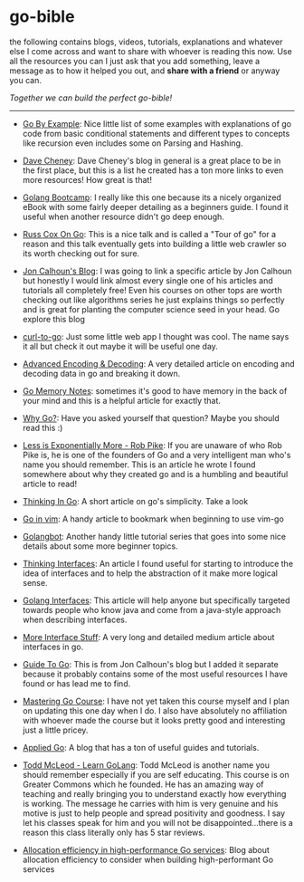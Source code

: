 # go-bible
the following contains blogs, videos, tutorials, explanations and whatever else I come across and want to share
with whoever is reading this now. Use all the resources you can I just ask that you add something,
leave a message as to how it helped you out, and **share with a friend** or anyway you can.

*Together we can build the perfect go-bible!*

----

* [Go By Example](https://gobyexample.com/ "Go By Example"): Nice little list of some examples with explanations of go
code from basic conditional statements and different types to concepts like recursion even includes some on Parsing and Hashing.

* [Dave Cheney](https://dave.cheney.net/resources-for-new-go-programmers): Dave Cheney's blog in general is a great place to be in the first place, but this is a list he created has a ton more links to even more resources! How great is that! 

* [Golang Bootcamp](http://www.golangbootcamp.com/book/): I really like this one because its a nicely organized eBook with some fairly deeper detailing as a beginners guide. I found it useful when another resource didn't go deep enough.

* [Russ Cox On Go](https://research.swtch.com/gotour): This is a nice talk and is called a "Tour of go" for a reason and this talk eventually gets into building a little web crawler so its worth checking out for sure.

* [Jon Calhoun's Blog](https://www.calhoun.io/): I was going to link a specific article by Jon Calhoun but honestly I would link almost every single one of his articles and tutorials all completely free! Even his courses on other tops are worth checking out like algorithms series he just explains things so perfectly and is great for planting the computer science seed in your head. Go explore this blog

* [curl-to-go](https://mholt.github.io/curl-to-go/): Just some little web app I thought was cool. The name says it all but check it out maybe it will be useful one day.

* [Advanced Encoding & Decoding](https://blog.gopheracademy.com/advent-2016/advanced-encoding-decoding/): A very detailed article on encoding and decoding data in go and breaking it down.

* [Go Memory Notes](https://wang.yuxuan.org/blog/item/2017/02/some-go-memory-notes): sometimes it's good to have memory in the back of your mind and this is a helpful article for exactly that.

* [Why Go?](https://yourbasic.org/golang/advantages-over-java-python/): Have you asked yourself that question? Maybe you should read this :)

* [Less is Exponentially More - Rob Pike](https://commandcenter.blogspot.com/2012/06/less-is-exponentially-more.html): If you are unaware of who Rob Pike is, he is one of the founders of Go and a very intelligent man who's name you should remember. This is an article he wrote I found somewhere about why they created go and is a humbling and beautiful article to read! 

* [Thinking In Go](https://actuallyachraf.github.io/posts/thinking-go/): A short article on go's simplicity. Take a look

* [Go in vim](https://thoughtbot.com/blog/writing-go-in-vim): A handy article to bookmark when beginning to use vim-go

* [Golangbot](https://golangbot.com/learn-golang-series/): Another handy little tutorial series that goes into some nice details about some more beginner topics.

* [Thinking Interfaces](https://www.integralist.co.uk/posts/go-interfaces/#interfaces-in-go): An article I found useful for starting to introduce the idea of interfaces and to help the abstraction of it make more logical sense.

* [Golang Interfaces](https://blog.chewxy.com/2018/03/18/golang-interfaces/): This article will help anyone but specifically targeted towards people who know java and come from a java-style approach when describing interfaces.

* [More Interface Stuff](https://medium.com/rungo/interfaces-in-go-ab1601159b3a): A very long and detailed medium article about interfaces in go.

* [Guide To Go](https://www.calhoun.io/guide-to-go/): This is from Jon Calhoun's blog but I added it separate because it probably contains some of the most useful resources I have found or has lead me to find. 

* [Mastering Go Course](https://appliedgo.com/p/mastergo): I have not yet taken this course myself and I plan on updating this one day when I do. I also have absolutely no affiliation with whoever made the course but it looks pretty good and interesting just a little pricey.

* [Applied Go](https://appliedgo.net/): A blog that has a ton of useful guides and tutorials.

* [Todd McLeod - Learn GoLang](https://greatercommons.com/learn/golang): Todd McLeod is another name you should remember especially if you are self educating. This course is on Greater Commons which he founded. He has an amazing way of teaching and really bringing you to understand exactly how everything is working. The message he carries with him is very genuine and his motive is just to help people and spread positivity and goodness. I say let his classes speak for him and you will not be disappointed...there is a reason this class literally only has 5 star reviews.

* [Allocation efficiency in high-performance Go services](https://segment.com/blog/allocation-efficiency-in-high-performance-go-services/): Blog about allocation efficiency to consider when building high-performant Go services
